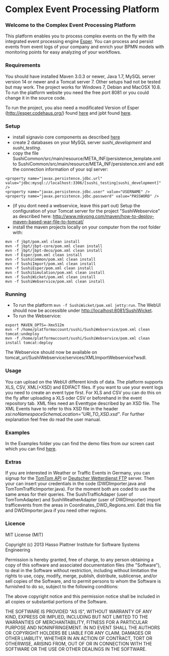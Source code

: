 Complex Event Processing Platform
==============================

### Welcome to the Complex Event Processing Platform
This platform enables you to process complex events on the fly with the integrated event processing engine [Esper](http://esper.codehaus.org/). You can process and persist events from event logs of your company and enrich your BPMN models with monitoring points for easy analyzing of your workflows.

### Requirements
You should have installed Maven 3.0.3 or newer, Java 1.7, MySQL server version 14 or newer and a Tomcat server 7. Other setups had not be tested but may work. The project works for Windows 7, Debian and MacOSX 10.8. To run the platform website you need the free port 8081 or you could change it in the source code.

To run the project, you also need a modificated Version of Esper (http://esper.codehaus.org/) found [here](https://github.com/BPT-NH/EventProcessingPlatformEsper) and
jpbt found [here](https://github.com/BPT-NH/jpbt).


### Setup
* install signavio core components as described [here](https://code.google.com/p/signavio-core-components/)
* create 2 databases on your MySQL server _sushi_development_ and _sushi_testing_.
* copy the file SushiCommon/src/main/resource/META_INF/persistence_template.xml to SushiCommon/src/main/resource/META_INF/persistence.xml and edit the connection information of your sql server: 

```
<property name="javax.persistence.jdbc.url" value="jdbc:mysql://localhost:3306/[sushi_testing|sushi_development]" />
<property name="javax.persistence.jdbc.user" value="USERNAME" />
<property name="javax.persistence.jdbc.password" value="PASSWORD" />
```
* (if you dont need a webservice, leave this part out) Setup the configuration of your Tomcat server for the project "SushiWebservice"  as described here: http://www.mkyong.com/maven/how-to-deploy-maven-based-war-file-to-tomcat/
* install the maven projects locally on your computer from the root folder with:

```
mvn -f jbpt/pom.xml clean install
mvn -f jbpt/jbpt-core/pom.xml clean install
mvn -f jbpt/jbpt-deco/pom.xml clean install
mvn -f Esper/pom.xml clean install
mvn -f SushiCommon/pom.xml clean install
mvn -f SushiImport/pom.xml clean install
mvn -f SushiEsper/pom.xml clean install
mvn -f SushiSimulation/pom.xml clean install
mvn -f SushiWicket/pom.xml clean install
mvn -f SushiWebservice/pom.xml clean install
```

### Running
* To run the platform `mvn -f SushiWicket/pom.xml jetty:run`. The WebUI should now be accessible under [http://localhost:8081/SushiWicket](http://localhost:8081/SushiWicket).
* To run the Webservice:

```
export MAVEN_OPTS=-Xmx512m
mvn -f /home/platformaccount/sushi/SushiWebservice/pom.xml clean tomcat:undeploy
mvn -f /home/platformaccount/sushi/SushiWebservice/pom.xml clean install tomcat:deploy
```
  The Webservice should now be available on tomcat_uri/SushiWebservice/services/XMLImportWebservice?wsdl.

### Usage
You can upload on the WebUI different kinds of data. The platform supports XLS, CSV, XML(+XSD) and EDIFACT files. If you want to use your event logs you need to create an event type first. 
For XLS and CSV you can do this on the fly after uploading a XLS oder CSV or beforehand in the event repository tab. XML files need an Eventtype described by an XSD file. The XML Events have to refer to this XSD file in the header _xsi:noNamespaceSchemaLocation="URI_TO_XSD.xsd"_.
For further explanation feel free do read the user manual.

### Examples
In the Examples folder you can find the demo files from our screen cast which you can find [here](http://www.youtube.com/watch?v=doAFKwIEp6w).

### Extras
If you are interested in Weather or Traffic Events in Germany, you can signup for the [TomTom API](http://developer.tomtom.com/) or [Deutscher Wetterdienst FTP](http://www.dwd.de/bvbw/appmanager/bvbw/dwdwwwDesktop?_nfpb=true&_pageLabel=dwdwww_spezielle_nutzer&_state=maximized&_windowLabel=T174800248261285831499722&T174800248261285831499722gsbDocumentPath=Navigation%252FOeffentlichkeit%252FHomepage%252FWetter__Ihre__Website%252Fftp-Zugriff__node.html%253F__nnn%253Dtrue) server.
Then your can insert your credentials in the code (DWDImporter.java and TomTomTrafficImporter.java). For the moment both are coded to use the same areas for their queries. The SushiTrafficAdaper (user of TomTomAdapter) and SushiWeatherAdapter (user of DWDImporter) import trafficevents from the areas in Coordinates_DWD_Regions.xml. Edit this file and DWDImporter.java if you need other regions.

### Licence
MIT License (MIT)

Copyright (c) 2013 Hasso Plattner Institute for Software Systems Engineering 

Permission is hereby granted, free of charge, to any person obtaining a copy
of this software and associated documentation files (the "Software"), to deal
in the Software without restriction, including without limitation the rights
to use, copy, modify, merge, publish, distribute, sublicense, and/or sell
copies of the Software, and to permit persons to whom the Software is
furnished to do so, subject to the following conditions:

The above copyright notice and this permission notice shall be included in
all copies or substantial portions of the Software.

THE SOFTWARE IS PROVIDED "AS IS", WITHOUT WARRANTY OF ANY KIND, EXPRESS OR
IMPLIED, INCLUDING BUT NOT LIMITED TO THE WARRANTIES OF MERCHANTABILITY,
FITNESS FOR A PARTICULAR PURPOSE AND NONINFRINGEMENT. IN NO EVENT SHALL THE
AUTHORS OR COPYRIGHT HOLDERS BE LIABLE FOR ANY CLAIM, DAMAGES OR OTHER
LIABILITY, WHETHER IN AN ACTION OF CONTRACT, TORT OR OTHERWISE, ARISING FROM,
OUT OF OR IN CONNECTION WITH THE SOFTWARE OR THE USE OR OTHER DEALINGS IN
THE SOFTWARE.
